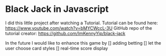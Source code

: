 # Black Jack in Javascript

I did this little project after watching a Tutorial.
Tutorial can be found here: https://www.youtube.com/watch?v=bMYCWccL-3U
GitHub repo of the tutorial creator: https://github.com/ImKennyYip/black-jack

In the future I would like to enhance this game by
[] adding betting
[] let the user choose card styles
[] real-time score display